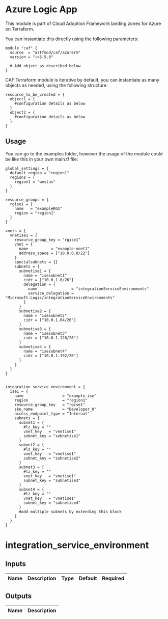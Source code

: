 # Azure Logic App

This module is part of Cloud Adoption Framework landing zones for Azure on Terraform.

You can instantiate this directly using the following parameters:

```hcl
module "caf" {
  source  = "aztfmod/caf/azurerm"
  version = "~>5.5.0"

  # Add object as described below
}
```

CAF Terraform module is iterative by default, you can instantiate as many objects as needed, using the following structure:

```hcl
resource_to_be_created = {
  object1 = {
    #configuration details as below
  }
  object2 = {
    #configuration details as below
  }
}
```



## Usage
You can go to the examples folder, however the usage of the module could be like this in your own main.tf file:

```hcl
global_settings = {
  default_region = "region1"
  regions = {
    region1 = "westus"
  }
}

resource_groups = {
  rgise1 = {
    name   = "exampleRG1"
    region = "region1"
  }
}

vnets = {
  vnetise1 = {
    resource_group_key = "rgise1"
    vnet = {
      name          = "example-vnet1"
      address_space = ["10.0.0.0/22"]
    }
    specialsubnets = {}
    subnets = {
      subnetise1 = {
        name = "isesubnet1"
        cidr = ["10.0.1.0/26"]
        delegation = {
          name               = "integrationServiceEnvironments"
          service_delegation = "Microsoft.Logic/integrationServiceEnvironments"
        }
      }
      subnetise2 = {
        name = "isesubnet2"
        cidr = ["10.0.1.64/26"]
      }
      subnetise3 = {
        name = "isesubnet3"
        cidr = ["10.0.1.128/26"]
      }
      subnetise4 = {
        name = "isesubnet4"
        cidr = ["10.0.1.192/26"]
      }
    }
  }
}


integration_service_environment = {
  ise1 = {
    name                 = "example-ise"
    region               = "region1"
    resource_group_key   = "rgise1"
    sku_name             = "Developer_0"
    access_endpoint_type = "Internal"
    subnets = {
      subnet1 = {
        #lz_key = ""
        vnet_key   = "vnetise1"
        subnet_key = "subnetise1"
      }
      subnet2 = {
        #lz_key = ""
        vnet_key   = "vnetise1"
        subnet_key = "subnetise2"
      }
      subnet3 = {
        #lz_key = ""
        vnet_key   = "vnetise1"
        subnet_key = "subnetise3"
      }
      subnet4 = {
        #lz_key = ""
        vnet_key   = "vnetise1"
        subnet_key = "subnetise4"
      }
      #add multiple subnets by extending this block
    }
  }
}
```
# integration_service_environment

## Inputs
| Name | Description | Type | Default | Required |
|------|-------------|------|---------|:--------:|


## Outputs
| Name | Description |
|------|-------------|

